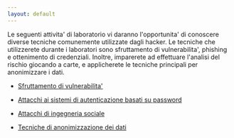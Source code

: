 ```yaml
---
layout: default
---
```


Le seguenti attivita' di laboratorio vi daranno l'opportunita' di conoscere diverse tecniche comunemente utilizzate dagli hacker.
Le tecniche che utilizzerete durante i laboratori sono sfruttamento di vulnerabilita', phishing e ottenimento di credenziali. Inoltre,
imparerete ad effettuare l'analisi del rischio giocando a carte, e applicherete le tecniche principali per anonimizzare i dati.

* [Sfruttamento di vulnerabilita'](./vulnerability.md)

* [Attacchi ai sistemi di autenticazione basati su password](./password.md)

* [Attacchi di ingegneria sociale](./phishing.md)

* [Tecniche di anonimizzazione dei dati](./anonimizzazione.md)




